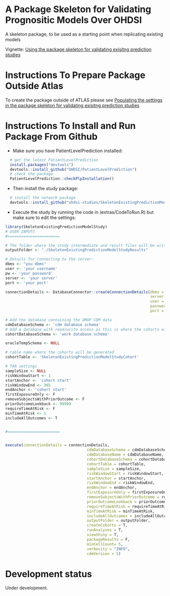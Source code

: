 A Package Skeleton for Validating Prognositic Models Over OHDSI
========================================================
A skeleton package, to be used as a starting point when replicating existing models

Vignette: [Using the package skeleton for validating exisitng prediction studies](https://raw.githubusercontent.com/OHDSI/SkeletonExistingPredictionModelStudy/master/inst/doc/UsingSkeletonPackage.pdf)

Instructions To Prepare Package Outside Atlas
===================
To create the package outside of ATLAS please see [Populating the settings in the package skeleton for validating exisitng prediction studies](https://raw.githubusercontent.com/OHDSI/SkeletonExistingPredictionModelStudy/master/inst/doc/PopulatingSkeletonPackage.pdf)

Instructions To Install and Run Package From Github
===================

- Make sure you have PatientLevelPrediction installed:

```r
  # get the latest PatientLevelPrediction
  install.packages("devtools")
  devtools::install_github("OHDSI/PatientLevelPrediction")
  # check the package
  PatientLevelPrediction::checkPlpInstallation()
```

- Then install the study package:
```r
  # install the network package
  devtools::install_github("ohdsi-studies/SkeletonExistingPredictionModelStudy")
```

- Execute the study by running the code in (extras/CodeToRun.R) but make sure to edit the settings:
```r
library(SkeletonExistingPredictionModelStudy)
# USER INPUTS
#=======================

# The folder where the study intermediate and result files will be written:
outputFolder <- "./SkeletonExistingPredictionModelStudyResults"

# Details for connecting to the server:
dbms <- "you dbms"
user <- 'your username'
pw <- 'your password'
server <- 'your server'
port <- 'your port'

connectionDetails <- DatabaseConnector::createConnectionDetails(dbms = dbms,
                                                                server = server,
                                                                user = user,
                                                                password = pw,
                                                                port = port)

# Add the database containing the OMOP CDM data
cdmDatabaseSchema <- 'cdm database schema'
# Add a database with read/write access as this is where the cohorts will be generated
cohortDatabaseSchema <- 'work database schema'

oracleTempSchema <- NULL

# table name where the cohorts will be generated
cohortTable <- 'SkeletonExistingPredictionModelStudyCohort'

# TAR settings
sampleSize <- NULL
riskWindowStart <- 1
startAnchor <- 'cohort start'
riskWindowEnd <- 365
endAnchor <- 'cohort start'
firstExposureOnly <- F
removeSubjectsWithPriorOutcome <- F
priorOutcomeLookback <- 99999
requireTimeAtRisk <- F
minTimeAtRisk <- 1
includeAllOutcomes <- T


#=======================


execute(connectionDetails = connectionDetails,
                                    cdmDatabaseSchema = cdmDatabaseSchema,
                                    cdmDatabaseName = cdmDatabaseName,
                                    cohortDatabaseSchema = cohortDatabaseSchema,
                                    cohortTable = cohortTable,
                                    sampleSize = sampleSize,
                                    riskWindowStart = riskWindowStart,
                                    startAnchor = startAnchor,
                                    riskWindowEnd = riskWindowEnd,
                                    endAnchor = endAnchor,
                                    firstExposureOnly = firstExposureOnly,
                                    removeSubjectsWithPriorOutcome = removeSubjectsWithPriorOutcome,
                                    priorOutcomeLookback = priorOutcomeLookback,
                                    requireTimeAtRisk = requireTimeAtRisk,
                                    minTimeAtRisk = minTimeAtRisk,
                                    includeAllOutcomes = includeAllOutcomes,
                                    outputFolder = outputFolder,
                                    createCohorts = T,
                                    runAnalyses = T,
                                    viewShiny = T,
                                    packageResults = F,
                                    minCellCount= 5,
                                    verbosity = "INFO",
                                    cdmVersion = 5)
```
# Development status
Under development.
